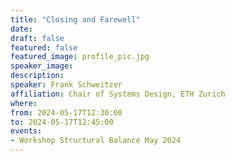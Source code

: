 ```yaml
---
title: "Closing and Farewell"
date:
draft: false
featured: false
featured_image: profile_pic.jpg
speaker_image:
description:
speaker: Frank Schweitzer
affiliation: Chair of Systems Design, ETH Zurich
where:
from: 2024-05-17T12:30:00
to: 2024-05-17T12:45:00
events:
- Workshop Structural Balance May 2024
---
```

